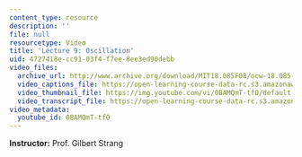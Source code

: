 ```yaml
---
content_type: resource
description: ''
file: null
resourcetype: Video
title: 'Lecture 9: Oscillation'
uid: 4727418e-cc91-03f4-f7ee-8ee3ed90debb
video_files:
  archive_url: http://www.archive.org/download/MIT18.085F08/ocw-18.085-f08-lec09_300k.mp4
  video_captions_file: https://open-learning-course-data-rc.s3.amazonaws.com/18-085-computational-science-and-engineering-i-fall-2008/e4afb3c331ea5c98a37a701563b76fcd_0BAMQmT-tf0.vtt
  video_thumbnail_file: https://img.youtube.com/vi/0BAMQmT-tf0/default.jpg
  video_transcript_file: https://open-learning-course-data-rc.s3.amazonaws.com/18-085-computational-science-and-engineering-i-fall-2008/6c49b53161f131140a0bd9385ec860be_0BAMQmT-tf0.pdf
video_metadata:
  youtube_id: 0BAMQmT-tf0
---
```


**Instructor:** Prof. Gilbert Strang